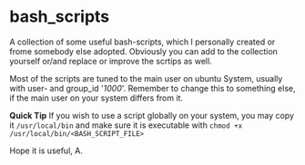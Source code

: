 # bash_scripts

A collection of some useful bash-scripts, which I personally created or frome somebody else adopted. Obviously you can add to the collection yourself or/and replace or improve the scrtips as well.

Most of the scripts are tuned to the main user on ubuntu System, usually with user- and group_id '_1000_'. Remember to change this to something else, if the main user on your system differs from it.

**Quick Tip** If you wish to use a script globally on your system, you may copy it `/usr/local/bin` and make sure it is executable with `chmod +x /usr/local/bin/<BASH_SCRIPT_FILE>`

Hope it is useful,
A.
